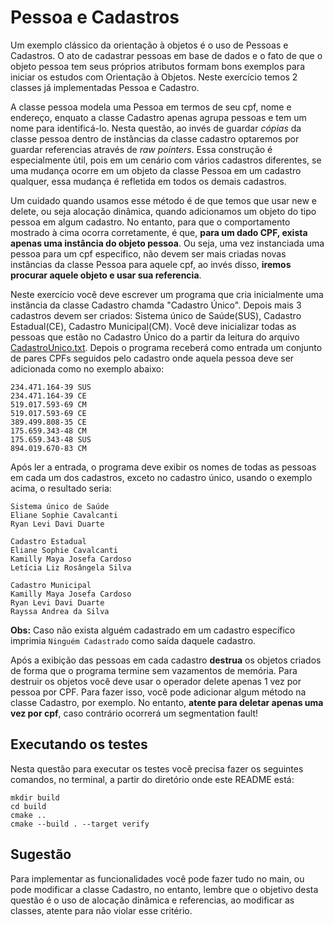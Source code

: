 # Pessoa e Cadastros

Um exemplo clássico da orientação à objetos é o uso de Pessoas e Cadastros. O ato de cadastrar pessoas em base de dados e o fato de que o
objeto pessoa tem seus próprios atributos formam bons exemplos para iniciar os estudos com Orientação à Objetos. Neste exercício temos 2
classes já implementadas Pessoa e Cadastro.

A classe pessoa modela uma Pessoa em termos de seu cpf, nome e endereço, enquato a classe Cadastro apenas agrupa pessoas e tem um nome
para identificá-lo. Nesta questão, ao invés de guardar _cópias_ da classe pessoa dentro de instâncias da classe cadastro optaremos por
guardar referencias através de _raw pointers_. Essa construção é especialmente útil, pois em um cenário com vários cadastros diferentes,
se uma mudança ocorre em um objeto da classe Pessoa em um cadastro qualquer, essa mudança é refletida em todos os demais cadastros.

Um cuidado quando usamos esse método é de que temos que usar new e delete, ou seja alocação dinâmica, quando adicionamos um objeto do tipo
pessoa em algum cadastro. No entanto, para que o comportamento mostrado à cima ocorra corretamente, é que, **para um dado CPF, exista apenas
uma instância do objeto pessoa**. Ou seja, uma vez instanciada uma pessoa para um cpf especifico, não devem ser mais criadas novas 
instâncias da classe Pessoa para aquele cpf, ao invés disso, **iremos procurar aquele objeto e usar sua referencia**.

Neste exercício você deve escrever um programa que cria inicialmente uma instância da classe Cadastro chamda "Cadastro Único". Depois mais 3
cadastros devem ser criados: Sistema único de Saúde(SUS), Cadastro Estadual(CE), Cadastro Municipal(CM). Você deve inicializar todas as
pessoas que estão no Cadastro Único do a partir da leitura do arquivo [CadastroUnico.txt](./data/CadastroUnico.txt). Depois o programa 
receberá como entrada um conjunto de pares CPFs seguidos pelo cadastro onde aquela pessoa deve ser adicionada como no exemplo abaixo:

```
234.471.164-39 SUS
234.471.164-39 CE
519.017.593-69 CM
519.017.593-69 CE
389.499.808-35 CE
175.659.343-48 CM
175.659.343-48 SUS
894.019.670-83 CM
```

Após ler a entrada, o programa deve exibir os nomes de todas as pessoas em cada um dos cadastros, exceto no cadastro único, usando o exemplo acima, o resultado seria:

```
Sistema único de Saúde
Eliane Sophie Cavalcanti
Ryan Levi Davi Duarte

Cadastro Estadual
Eliane Sophie Cavalcanti
Kamilly Maya Josefa Cardoso
Letícia Liz Rosângela Silva

Cadastro Municipal
Kamilly Maya Josefa Cardoso
Ryan Levi Davi Duarte
Rayssa Andrea da Silva
```

**Obs:** Caso não exista alguém cadastrado em um cadastro específico imprimia `Ninguém Cadastrado` como saída daquele cadastro.

Após a exibição das pessoas em cada cadastro **destrua** os objetos criados de forma que o programa termine sem vazamentos de memória. Para
destruir os objetos você deve usar o operador delete apenas 1 vez por pessoa por CPF. Para fazer isso, você pode adicionar algum método na
classe Cadastro, por exemplo. No entanto, **atente para deletar apenas uma vez por cpf**, caso contrário ocorrerá um segmentation fault!

## Executando os testes

Nesta questão para executar os testes você precisa fazer os seguintes comandos, no terminal, a partir do diretório onde este README está:

```
mkdir build
cd build
cmake ..
cmake --build . --target verify
```

## Sugestão

Para implementar as funcionalidades você pode fazer tudo no main, ou pode modificar a classe Cadastro, no entanto, lembre que o objetivo
desta questão é o uso de alocação dinâmica e referencias, ao modificar as classes, atente para não violar esse critério.
